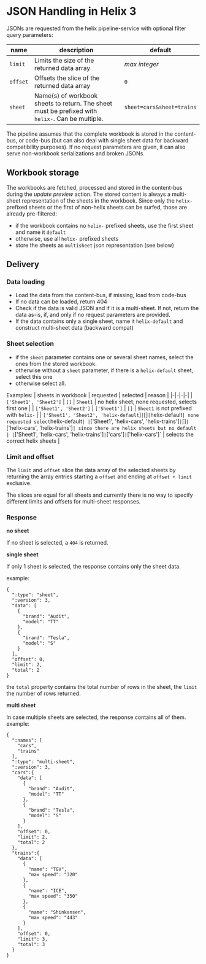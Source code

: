 # JSON Handling in Helix 3

JSONs are requested from the helix pipeline-service with optional filter query parameters:

| name | description | default |
|-|-|-|
| `limit` | Limits the size of the returned data array | _max integer_ |
| `offset` | Offsets the slice of the returned data array | `0` |
| `sheet` | Name(s) of workbook sheets to return. The sheet must be prefixed with `helix-`. Can be multiple. | `sheet=cars&sheet=trains` |

The pipeline assumes that the complete workbook is stored in the content-bus, or code-bus (but can also deal with single sheet data for backward compatibility purposes).
If no request parameters are given, it can also serve non-workbook serializations and broken JSONs.

## Workbook storage

The workbooks are fetched, processed and stored in the content-bus during the _update preview_ action. The stored content is always a multi-sheet representation of the sheets in the workbook. Since only the `helix-` prefixed sheets or the first of non-helix sheets can be surfed, those are already pre-filtered:

- if the workbook contains no `helix-` prefixed sheets, use the first sheet and name it `default`
- otherwise, use all `helix-` prefixed sheets
- store the sheets as `multisheet` json representation (see below)

## Delivery

### Data loading

- Load the data from the content-bus, if missing, load from code-bus
- If no data can be loaded, return 404
- Check if the data is valid JSON and if it is a multi-sheet. If not, return the data as-is, if, and only if no request parameters are provided.
- If the data contains only a single sheet, name it `helix-default` and construct multi-sheet data (backward compat)

### Sheet selection

- if the `sheet` parameter contains one or several sheet names, select the ones from the stored workbook.
- otherwise without a `sheet` parameter, if there is a `helix-default` sheet, select this one
- otherwise select all.

Examples:
| sheets in workbook | requested | selected | reason |
|-|-|-|-|
| `['Sheet1', 'Sheet2']` | `[]` | `Sheet1` | no helix sheet, none requested, selects first one |
| `['Sheet1', 'Sheet2']` | `['Sheet1']` | `[]` | `Sheet1` is not prefixed with `helix-` |
| `['Sheet1', 'Sheet2', 'helix-default`]` | `[]` | `helix-default` | none requested select `helix-default` |
| `['Sheet1', 'helix-cars', 'helix-trains']` | `[]` | `['helix-cars', 'helix-trains']` | since there are helix sheets but no default |
| `['Sheet1', 'helix-cars', 'helix-trains']` | `['cars']` | `['helix-cars']` | selects the correct helix sheets |

### Limit and offset

The `limit` and `offset` slice the data array of the selected sheets by returning the array entries starting a `offset` and ending at `offset + limit` exclusive.

The slices are equal for all sheets and currently there is no way to specify different limits and offsets for multi-sheet responses.

### Response

**no sheet**

If no sheet is selected, a `404` is returned.

**single sheet**

If only 1 sheet is selected, the response contains only the sheet data.

example:
```
{
  ":type": "sheet",
  ":version": 3,
  "data": [
    {
      "brand": "Audit",
      "model": "TT"
    },
    {
      "brand": "Tesla",
      "model": "S"
    }
  ],
  "offset": 0,
  "limit": 2,
  "total": 2
}
```

the `total` property contains the total number of rows in the sheet, the `limit` the number of rows returned.


**multi sheet**

In case multiple sheets are selected, the response contains all of them.
example:

```
{
  ":names": [
    "cars",
    "trains"
  ],
  ":type": "multi-sheet",
  ":version": 3,
  "cars":{
    "data": [
      {
        "brand": "Audit",
        "model": "TT"
      },
      {
        "brand": "Tesla",
        "model": "S"
      }
    ],
    "offset": 0,
    "limit": 2,
    "total": 2
  }, 
  "trains":{
    "data": [
      {
        "name": "TGV",
        "max speed": "320"
      },
      {
        "name": "ICE",
        "max speed": "350"
      },
      {
        "name": "Shinkansen",
        "max speed": "443"
      }
    ],
    "offset": 0,
    "limit": 3,
    "total": 3
  } 
}
```






